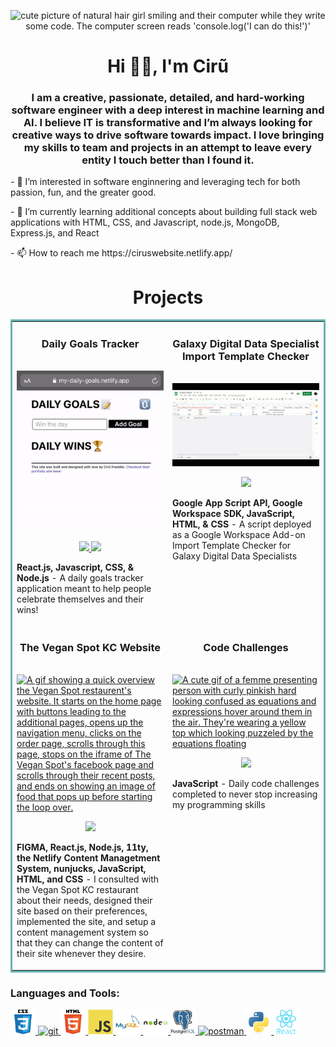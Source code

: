 <p align="center">
  <img src="https://user-images.githubusercontent.com/52118035/161667532-59c85f6f-f630-4f67-b65f-d02f5de8e800.jpg" alt="cute picture of natural hair girl smiling and their computer while they write some code. The computer screen reads 'console.log('I can do this!')'">
 </p>
 
 <h1 align="center">Hi 👋🏾, I'm Cirũ</h1> 
<h3 align="center">I am a creative, passionate, detailed, and hard-working software engineer with a deep interest in machine learning and AI. I believe IT is transformative and I’m always looking for creative ways to drive software towards impact. I love bringing my skills to team and projects in an attempt to leave every entity I touch better than I found it.</h3>

<p>- 👀 I’m interested in software enginnering and leveraging tech for both passion, fun, and the greater good. </p>
<p>- 🌱 I’m currently learning additional concepts about building full stack web applications with HTML, CSS, and Javascript, node.js, MongoDB, Express.js, and React</p>
<p>- 📫 How to reach me https://ciruswebsite.netlify.app/</p>

<!-- <h3 align="left">Connect with me:</h3> -->
<p align="left">
</p>

<h1 align="center">Projects</h1>
<table bordercolor="#66b2b2">
  
  <tr>
    <td width="50%" valign="top">
      <h3 align="center">Daily Goals Tracker</h3>
        <br />
        <a target="_blank" href="https://my-daily-goals.netlify.app/">
            <img src="https://github.com/Cirufrank/daily-goals/raw/main/public/dailyGoalsGif.GIF" width="100%" alt="A gif overview of the my-daily-goals.netlify.app site. It shows a user putting in the goals 'code' and 'study ankk' within the app, then they press the edit goals button so that they can change that last goals to 'study anki'. Lastly, they add the 'study anki' goals and the loop starts over."/>
        </a>
        <br />
        <p align="center">
          
  <a href="https://github.com/Cirufrank/daily-goals" target="_blank">
    <img src="https://img.shields.io/static/v1?label=|&message=REPO&color=23555f&style=plastic&logo=github&logo-color=white"/>
  </a>  
  <a href="https://my-daily-goals.netlify.app/" target="_blank">
    <img src="https://img.shields.io/static/v1?label=|&message=WEBSITE&color=cdf998&style=plastic&logo=wordpress&logo-color=white"/>
  </a>
      </p>
        <p><strong>React.js, Javascript, CSS, & Node.js</strong> - A daily goals tracker application meant to help people celebrate themselves and their wins!</p>
    </td>
    <td width="50%" valign="top">
      <h3 align="center">Galaxy Digital Data Specialist Import Template Checker</h3>
        <br />
      <a target="_blank" href="https://github.com/Cirufrank/ImportTemplatesScript">
            <img src="https://github.com/Cirufrank/ImportTemplatesScript/raw/main/importProgramsCheckGif.gif" width="100%"  alt="A gif showing the Google Sheets Import Checker Add-On running a check and highlighting the header cells and direct cells of the records with an error"/>
        </a>
        <br />
        <p align="center">
          
  <a href="https://github.com/Cirufrank/ImportTemplatesScript" target="_blank">
    <img src="https://img.shields.io/static/v1?label=|&message=REPO&color=23555f&style=plastic&logo=github&logo-color=white"/>
  </a>
      </p>
        <p><strong>Google App Script API, Google Workspace SDK, JavaScript, HTML, & CSS</strong> - A script deployed as a Google Workspace Add-on Import Template Checker for Galaxy Digital Data Specialists</p>
    </td>
  </tr>
  
  <tr>
  <td width="50%" valign="top">
      <h3 align="center">The Vegan Spot KC Website</h3>
        <br />
      <a target="_blank" href="https://the-vegan-spot-kc.netlify.app/">
            <img src="https://github.com/Cirufrank/CirusPortfolioSite/blob/main/images/The_Vegan_Spot_Wesbite_Gif.GIF" width="100%"  alt="A gif showing a quick overview the Vegan Spot restaurent's website. It starts on the home page with buttons leading to the additional pages, opens up the navigation menu, clicks on the order page, scrolls through this page, stops on the iframe of The Vegan Spot's facebook page and scrolls through their recent posts, and ends on showing an image of food that pops up before starting the loop over."/>
        </a>
        <br />
        <p align="center">
          
  <a href="https://the-vegan-spot-kc.netlify.app/" target="_blank">
    <img src="https://img.shields.io/static/v1?label=|&message=WEBSITE&color=23555f&style=plastic&logo=github&logo-color=white"/>
  </a>
      </p>
        <p><strong>FIGMA, React.js, Node.js, 11ty, the Netlify Content Managetment System, nunjucks, JavaScript, HTML, and CSS</strong> - I consulted with the Vegan Spot KC restaurant about their needs, designed their site based on their preferences, implemented the site, and setup a content management system so that they can change the content of their site whenever they desire.</p>
    </td>
    <td width="50%" valign="top">
      <h3 align="center">Code Challenges</h3>
      <br />
        <a target="_blank" href="https://github.com/Cirufrank/CodeChallenges">
          <img src="https://camo.githubusercontent.com/1663065ee80ff04cc560e6cfbe48fb97ddced3a0ad00e8c408e428c7c07113a7/68747470733a2f2f6d656469612e67697068792e636f6d2f6d656469612f6871524a4f647873427547474b434775474f2f67697068792e676966" width="100%" alt="A cute gif of a femme presenting person with curly pinkish hard looking confused as equations and expressions hover around them in the air. They're wearing a yellow top which looking puzzeled by the equations floating"/>
        </a>
      <br />
        <p align="center">
  <a href="https://github.com/Cirufrank/CodeChallenges" target="_blank">
    <img src="https://img.shields.io/static/v1?label=|&message=REPO&color=23555f&style=plastic&logo=github&logo-color=white"/>
  </a>
      </p>
        <p><strong>JavaScript</strong> - Daily code challenges completed to never stop increasing my programming skills</p>
    </td>
</table>

<h3 align="left">Languages and Tools:</h3>
<p align="left"> <a href="https://www.w3schools.com/css/" target="_blank" rel="noreferrer"> <img src="https://raw.githubusercontent.com/devicons/devicon/master/icons/css3/css3-original-wordmark.svg" alt="css3" width="40" height="40"/> </a> <a href="https://git-scm.com/" target="_blank" rel="noreferrer"> <img src="https://www.vectorlogo.zone/logos/git-scm/git-scm-icon.svg" alt="git" width="40" height="40"/> </a> <a href="https://www.w3.org/html/" target="_blank" rel="noreferrer"> <img src="https://raw.githubusercontent.com/devicons/devicon/master/icons/html5/html5-original-wordmark.svg" alt="html5" width="40" height="40"/> </a> <a href="https://developer.mozilla.org/en-US/docs/Web/JavaScript" target="_blank" rel="noreferrer"> <img src="https://raw.githubusercontent.com/devicons/devicon/master/icons/javascript/javascript-original.svg" alt="javascript" width="40" height="40"/> </a> <a href="https://www.mysql.com/" target="_blank" rel="noreferrer"> <img src="https://raw.githubusercontent.com/devicons/devicon/master/icons/mysql/mysql-original-wordmark.svg" alt="mysql" width="40" height="40"/> </a> <a href="https://nodejs.org" target="_blank" rel="noreferrer"> <img src="https://raw.githubusercontent.com/devicons/devicon/master/icons/nodejs/nodejs-original-wordmark.svg" alt="nodejs" width="40" height="40"/> </a> <a href="https://www.postgresql.org" target="_blank" rel="noreferrer"> <img src="https://raw.githubusercontent.com/devicons/devicon/master/icons/postgresql/postgresql-original-wordmark.svg" alt="postgresql" width="40" height="40"/> </a> <a href="https://postman.com" target="_blank" rel="noreferrer"> <img src="https://www.vectorlogo.zone/logos/getpostman/getpostman-icon.svg" alt="postman" width="40" height="40"/> </a> <a href="https://www.python.org" target="_blank" rel="noreferrer"> <img src="https://raw.githubusercontent.com/devicons/devicon/master/icons/python/python-original.svg" alt="python" width="40" height="40"/> </a> <a href="https://reactjs.org/" target="_blank" rel="noreferrer"> <img src="https://raw.githubusercontent.com/devicons/devicon/master/icons/react/react-original-wordmark.svg" alt="react" width="40" height="40"/> </a> </p>


<!---
Cirufrank/Cirufrank is a ✨ special ✨ repository because its `README.md` (this file) appears on your GitHub profile.
You can click the Preview link to take a look at your changes.
--->
